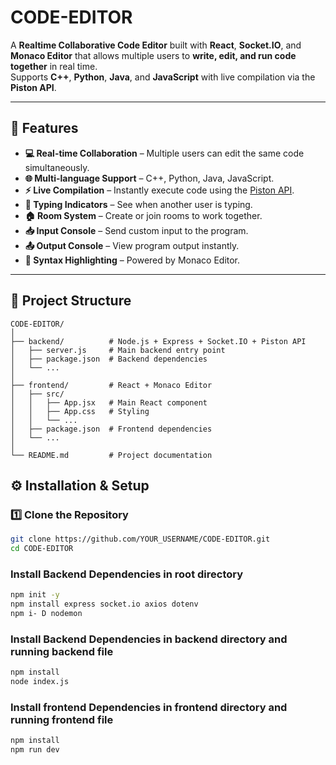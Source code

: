 # CODE-EDITOR

A **Realtime Collaborative Code Editor** built with **React**, **Socket.IO**, and **Monaco Editor** that allows multiple users to **write, edit, and run code together** in real time.  
Supports **C++**, **Python**, **Java**, and **JavaScript** with live compilation via the **Piston API**.  

---

## 📌 Features

- **💻 Real-time Collaboration** – Multiple users can edit the same code simultaneously.
- **🌐 Multi-language Support** – C++, Python, Java, JavaScript.
- **⚡ Live Compilation** – Instantly execute code using the [Piston API](https://github.com/engineer-man/piston).
- **👀 Typing Indicators** – See when another user is typing.
- **🏠 Room System** – Create or join rooms to work together.
- **📥 Input Console** – Send custom input to the program.
- **📤 Output Console** – View program output instantly.
- **🎨 Syntax Highlighting** – Powered by Monaco Editor.

---

## 📂 Project Structure

```plaintext
CODE-EDITOR/
│
├── backend/          # Node.js + Express + Socket.IO + Piston API
│   ├── server.js     # Main backend entry point
│   ├── package.json  # Backend dependencies
│   └── ...
│
├── frontend/         # React + Monaco Editor
│   ├── src/
│   │   ├── App.jsx   # Main React component
│   │   ├── App.css   # Styling
│   │   └── ...
│   ├── package.json  # Frontend dependencies
│   └── ...
│
└── README.md         # Project documentation
 ```
## ⚙️ Installation & Setup

### 1️⃣ Clone the Repository
```bash
git clone https://github.com/YOUR_USERNAME/CODE-EDITOR.git
cd CODE-EDITOR
```

### Install Backend Dependencies in root directory
```bash
npm init -y
npm install express socket.io axios dotenv
npm i- D nodemon
```


### Install Backend Dependencies in backend directory and running backend file
```bash
npm install
node index.js
```


### Install frontend Dependencies in frontend directory and running frontend file
```bash
npm install
npm run dev
```











